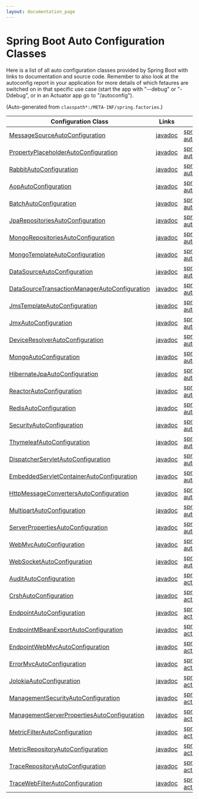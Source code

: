 ```yaml
---
layout: documentation_page
---
```

# Spring Boot Auto Configuration Classes

Here is a list of all auto configuration classes provided by Spring
Boot with links to documentation and source code. Remember to also
look at the autoconfig report in your application for more details of
which fetaures are switched on in that specific use case (start the
app with "--debug" or "-Ddebug", or in an Actuator app go to
"/autoconfig").

(Auto-generated from `classpath*:/META-INF/spring.factories`.)

| Configuration Class | Links | Project |
|---|---|---|
| [MessageSourceAutoConfiguration](https://github.com/spring-projects/spring-boot/tree/master/spring-boot-autoconfigure/src/main/java/org/springframework/boot/autoconfigure/MessageSourceAutoConfiguration.java) | [javadoc](http://docs.spring.io/spring-boot/docs/1.0.0.RC2/api/org/springframework/boot/autoconfigure/MessageSourceAutoConfiguration.html) | [spring-boot-autoconfigure](https://github.com/spring-projects/spring-boot/tree/master/spring-boot-autoconfigure) |
| [PropertyPlaceholderAutoConfiguration](https://github.com/spring-projects/spring-boot/tree/master/spring-boot-autoconfigure/src/main/java/org/springframework/boot/autoconfigure/PropertyPlaceholderAutoConfiguration.java) | [javadoc](http://docs.spring.io/spring-boot/docs/1.0.0.RC2/api/org/springframework/boot/autoconfigure/PropertyPlaceholderAutoConfiguration.html) | [spring-boot-autoconfigure](https://github.com/spring-projects/spring-boot/tree/master/spring-boot-autoconfigure) |
| [RabbitAutoConfiguration](https://github.com/spring-projects/spring-boot/tree/master/spring-boot-autoconfigure/src/main/java/org/springframework/boot/autoconfigure/amqp/RabbitAutoConfiguration.java) | [javadoc](http://docs.spring.io/spring-boot/docs/1.0.0.RC2/api/org/springframework/boot/autoconfigure/amqp/RabbitAutoConfiguration.html) | [spring-boot-autoconfigure](https://github.com/spring-projects/spring-boot/tree/master/spring-boot-autoconfigure) |
| [AopAutoConfiguration](https://github.com/spring-projects/spring-boot/tree/master/spring-boot-autoconfigure/src/main/java/org/springframework/boot/autoconfigure/aop/AopAutoConfiguration.java) | [javadoc](http://docs.spring.io/spring-boot/docs/1.0.0.RC2/api/org/springframework/boot/autoconfigure/aop/AopAutoConfiguration.html) | [spring-boot-autoconfigure](https://github.com/spring-projects/spring-boot/tree/master/spring-boot-autoconfigure) |
| [BatchAutoConfiguration](https://github.com/spring-projects/spring-boot/tree/master/spring-boot-autoconfigure/src/main/java/org/springframework/boot/autoconfigure/batch/BatchAutoConfiguration.java) | [javadoc](http://docs.spring.io/spring-boot/docs/1.0.0.RC2/api/org/springframework/boot/autoconfigure/batch/BatchAutoConfiguration.html) | [spring-boot-autoconfigure](https://github.com/spring-projects/spring-boot/tree/master/spring-boot-autoconfigure) |
| [JpaRepositoriesAutoConfiguration](https://github.com/spring-projects/spring-boot/tree/master/spring-boot-autoconfigure/src/main/java/org/springframework/boot/autoconfigure/data/JpaRepositoriesAutoConfiguration.java) | [javadoc](http://docs.spring.io/spring-boot/docs/1.0.0.RC2/api/org/springframework/boot/autoconfigure/data/JpaRepositoriesAutoConfiguration.html) | [spring-boot-autoconfigure](https://github.com/spring-projects/spring-boot/tree/master/spring-boot-autoconfigure) |
| [MongoRepositoriesAutoConfiguration](https://github.com/spring-projects/spring-boot/tree/master/spring-boot-autoconfigure/src/main/java/org/springframework/boot/autoconfigure/data/MongoRepositoriesAutoConfiguration.java) | [javadoc](http://docs.spring.io/spring-boot/docs/1.0.0.RC2/api/org/springframework/boot/autoconfigure/data/MongoRepositoriesAutoConfiguration.html) | [spring-boot-autoconfigure](https://github.com/spring-projects/spring-boot/tree/master/spring-boot-autoconfigure) |
| [MongoTemplateAutoConfiguration](https://github.com/spring-projects/spring-boot/tree/master/spring-boot-autoconfigure/src/main/java/org/springframework/boot/autoconfigure/data/MongoTemplateAutoConfiguration.java) | [javadoc](http://docs.spring.io/spring-boot/docs/1.0.0.RC2/api/org/springframework/boot/autoconfigure/data/MongoTemplateAutoConfiguration.html) | [spring-boot-autoconfigure](https://github.com/spring-projects/spring-boot/tree/master/spring-boot-autoconfigure) |
| [DataSourceAutoConfiguration](https://github.com/spring-projects/spring-boot/tree/master/spring-boot-autoconfigure/src/main/java/org/springframework/boot/autoconfigure/jdbc/DataSourceAutoConfiguration.java) | [javadoc](http://docs.spring.io/spring-boot/docs/1.0.0.RC2/api/org/springframework/boot/autoconfigure/jdbc/DataSourceAutoConfiguration.html) | [spring-boot-autoconfigure](https://github.com/spring-projects/spring-boot/tree/master/spring-boot-autoconfigure) |
| [DataSourceTransactionManagerAutoConfiguration](https://github.com/spring-projects/spring-boot/tree/master/spring-boot-autoconfigure/src/main/java/org/springframework/boot/autoconfigure/jdbc/DataSourceTransactionManagerAutoConfiguration.java) | [javadoc](http://docs.spring.io/spring-boot/docs/1.0.0.RC2/api/org/springframework/boot/autoconfigure/jdbc/DataSourceTransactionManagerAutoConfiguration.html) | [spring-boot-autoconfigure](https://github.com/spring-projects/spring-boot/tree/master/spring-boot-autoconfigure) |
| [JmsTemplateAutoConfiguration](https://github.com/spring-projects/spring-boot/tree/master/spring-boot-autoconfigure/src/main/java/org/springframework/boot/autoconfigure/jms/JmsTemplateAutoConfiguration.java) | [javadoc](http://docs.spring.io/spring-boot/docs/1.0.0.RC2/api/org/springframework/boot/autoconfigure/jms/JmsTemplateAutoConfiguration.html) | [spring-boot-autoconfigure](https://github.com/spring-projects/spring-boot/tree/master/spring-boot-autoconfigure) |
| [JmxAutoConfiguration](https://github.com/spring-projects/spring-boot/tree/master/spring-boot-autoconfigure/src/main/java/org/springframework/boot/autoconfigure/jmx/JmxAutoConfiguration.java) | [javadoc](http://docs.spring.io/spring-boot/docs/1.0.0.RC2/api/org/springframework/boot/autoconfigure/jmx/JmxAutoConfiguration.html) | [spring-boot-autoconfigure](https://github.com/spring-projects/spring-boot/tree/master/spring-boot-autoconfigure) |
| [DeviceResolverAutoConfiguration](https://github.com/spring-projects/spring-boot/tree/master/spring-boot-autoconfigure/src/main/java/org/springframework/boot/autoconfigure/mobile/DeviceResolverAutoConfiguration.java) | [javadoc](http://docs.spring.io/spring-boot/docs/1.0.0.RC2/api/org/springframework/boot/autoconfigure/mobile/DeviceResolverAutoConfiguration.html) | [spring-boot-autoconfigure](https://github.com/spring-projects/spring-boot/tree/master/spring-boot-autoconfigure) |
| [MongoAutoConfiguration](https://github.com/spring-projects/spring-boot/tree/master/spring-boot-autoconfigure/src/main/java/org/springframework/boot/autoconfigure/mongo/MongoAutoConfiguration.java) | [javadoc](http://docs.spring.io/spring-boot/docs/1.0.0.RC2/api/org/springframework/boot/autoconfigure/mongo/MongoAutoConfiguration.html) | [spring-boot-autoconfigure](https://github.com/spring-projects/spring-boot/tree/master/spring-boot-autoconfigure) |
| [HibernateJpaAutoConfiguration](https://github.com/spring-projects/spring-boot/tree/master/spring-boot-autoconfigure/src/main/java/org/springframework/boot/autoconfigure/orm/jpa/HibernateJpaAutoConfiguration.java) | [javadoc](http://docs.spring.io/spring-boot/docs/1.0.0.RC2/api/org/springframework/boot/autoconfigure/orm/jpa/HibernateJpaAutoConfiguration.html) | [spring-boot-autoconfigure](https://github.com/spring-projects/spring-boot/tree/master/spring-boot-autoconfigure) |
| [ReactorAutoConfiguration](https://github.com/spring-projects/spring-boot/tree/master/spring-boot-autoconfigure/src/main/java/org/springframework/boot/autoconfigure/reactor/ReactorAutoConfiguration.java) | [javadoc](http://docs.spring.io/spring-boot/docs/1.0.0.RC2/api/org/springframework/boot/autoconfigure/reactor/ReactorAutoConfiguration.html) | [spring-boot-autoconfigure](https://github.com/spring-projects/spring-boot/tree/master/spring-boot-autoconfigure) |
| [RedisAutoConfiguration](https://github.com/spring-projects/spring-boot/tree/master/spring-boot-autoconfigure/src/main/java/org/springframework/boot/autoconfigure/redis/RedisAutoConfiguration.java) | [javadoc](http://docs.spring.io/spring-boot/docs/1.0.0.RC2/api/org/springframework/boot/autoconfigure/redis/RedisAutoConfiguration.html) | [spring-boot-autoconfigure](https://github.com/spring-projects/spring-boot/tree/master/spring-boot-autoconfigure) |
| [SecurityAutoConfiguration](https://github.com/spring-projects/spring-boot/tree/master/spring-boot-autoconfigure/src/main/java/org/springframework/boot/autoconfigure/security/SecurityAutoConfiguration.java) | [javadoc](http://docs.spring.io/spring-boot/docs/1.0.0.RC2/api/org/springframework/boot/autoconfigure/security/SecurityAutoConfiguration.html) | [spring-boot-autoconfigure](https://github.com/spring-projects/spring-boot/tree/master/spring-boot-autoconfigure) |
| [ThymeleafAutoConfiguration](https://github.com/spring-projects/spring-boot/tree/master/spring-boot-autoconfigure/src/main/java/org/springframework/boot/autoconfigure/thymeleaf/ThymeleafAutoConfiguration.java) | [javadoc](http://docs.spring.io/spring-boot/docs/1.0.0.RC2/api/org/springframework/boot/autoconfigure/thymeleaf/ThymeleafAutoConfiguration.html) | [spring-boot-autoconfigure](https://github.com/spring-projects/spring-boot/tree/master/spring-boot-autoconfigure) |
| [DispatcherServletAutoConfiguration](https://github.com/spring-projects/spring-boot/tree/master/spring-boot-autoconfigure/src/main/java/org/springframework/boot/autoconfigure/web/DispatcherServletAutoConfiguration.java) | [javadoc](http://docs.spring.io/spring-boot/docs/1.0.0.RC2/api/org/springframework/boot/autoconfigure/web/DispatcherServletAutoConfiguration.html) | [spring-boot-autoconfigure](https://github.com/spring-projects/spring-boot/tree/master/spring-boot-autoconfigure) |
| [EmbeddedServletContainerAutoConfiguration](https://github.com/spring-projects/spring-boot/tree/master/spring-boot-autoconfigure/src/main/java/org/springframework/boot/autoconfigure/web/EmbeddedServletContainerAutoConfiguration.java) | [javadoc](http://docs.spring.io/spring-boot/docs/1.0.0.RC2/api/org/springframework/boot/autoconfigure/web/EmbeddedServletContainerAutoConfiguration.html) | [spring-boot-autoconfigure](https://github.com/spring-projects/spring-boot/tree/master/spring-boot-autoconfigure) |
| [HttpMessageConvertersAutoConfiguration](https://github.com/spring-projects/spring-boot/tree/master/spring-boot-autoconfigure/src/main/java/org/springframework/boot/autoconfigure/web/HttpMessageConvertersAutoConfiguration.java) | [javadoc](http://docs.spring.io/spring-boot/docs/1.0.0.RC2/api/org/springframework/boot/autoconfigure/web/HttpMessageConvertersAutoConfiguration.html) | [spring-boot-autoconfigure](https://github.com/spring-projects/spring-boot/tree/master/spring-boot-autoconfigure) |
| [MultipartAutoConfiguration](https://github.com/spring-projects/spring-boot/tree/master/spring-boot-autoconfigure/src/main/java/org/springframework/boot/autoconfigure/web/MultipartAutoConfiguration.java) | [javadoc](http://docs.spring.io/spring-boot/docs/1.0.0.RC2/api/org/springframework/boot/autoconfigure/web/MultipartAutoConfiguration.html) | [spring-boot-autoconfigure](https://github.com/spring-projects/spring-boot/tree/master/spring-boot-autoconfigure) |
| [ServerPropertiesAutoConfiguration](https://github.com/spring-projects/spring-boot/tree/master/spring-boot-autoconfigure/src/main/java/org/springframework/boot/autoconfigure/web/ServerPropertiesAutoConfiguration.java) | [javadoc](http://docs.spring.io/spring-boot/docs/1.0.0.RC2/api/org/springframework/boot/autoconfigure/web/ServerPropertiesAutoConfiguration.html) | [spring-boot-autoconfigure](https://github.com/spring-projects/spring-boot/tree/master/spring-boot-autoconfigure) |
| [WebMvcAutoConfiguration](https://github.com/spring-projects/spring-boot/tree/master/spring-boot-autoconfigure/src/main/java/org/springframework/boot/autoconfigure/web/WebMvcAutoConfiguration.java) | [javadoc](http://docs.spring.io/spring-boot/docs/1.0.0.RC2/api/org/springframework/boot/autoconfigure/web/WebMvcAutoConfiguration.html) | [spring-boot-autoconfigure](https://github.com/spring-projects/spring-boot/tree/master/spring-boot-autoconfigure) |
| [WebSocketAutoConfiguration](https://github.com/spring-projects/spring-boot/tree/master/spring-boot-autoconfigure/src/main/java/org/springframework/boot/autoconfigure/websocket/WebSocketAutoConfiguration.java) | [javadoc](http://docs.spring.io/spring-boot/docs/1.0.0.RC2/api/org/springframework/boot/autoconfigure/websocket/WebSocketAutoConfiguration.html) | [spring-boot-autoconfigure](https://github.com/spring-projects/spring-boot/tree/master/spring-boot-autoconfigure) |
| [AuditAutoConfiguration](https://github.com/spring-projects/spring-boot/tree/master/spring-boot-actuator/src/main/java/org/springframework/boot/actuate/autoconfigure/AuditAutoConfiguration.java) | [javadoc](http://docs.spring.io/spring-boot/docs/1.0.0.RC2/api/org/springframework/boot/actuate/autoconfigure/AuditAutoConfiguration.html) | [spring-boot-actuator](https://github.com/spring-projects/spring-boot/tree/master/spring-boot-actuator) |
| [CrshAutoConfiguration](https://github.com/spring-projects/spring-boot/tree/master/spring-boot-actuator/src/main/java/org/springframework/boot/actuate/autoconfigure/CrshAutoConfiguration.java) | [javadoc](http://docs.spring.io/spring-boot/docs/1.0.0.RC2/api/org/springframework/boot/actuate/autoconfigure/CrshAutoConfiguration.html) | [spring-boot-actuator](https://github.com/spring-projects/spring-boot/tree/master/spring-boot-actuator) |
| [EndpointAutoConfiguration](https://github.com/spring-projects/spring-boot/tree/master/spring-boot-actuator/src/main/java/org/springframework/boot/actuate/autoconfigure/EndpointAutoConfiguration.java) | [javadoc](http://docs.spring.io/spring-boot/docs/1.0.0.RC2/api/org/springframework/boot/actuate/autoconfigure/EndpointAutoConfiguration.html) | [spring-boot-actuator](https://github.com/spring-projects/spring-boot/tree/master/spring-boot-actuator) |
| [EndpointMBeanExportAutoConfiguration](https://github.com/spring-projects/spring-boot/tree/master/spring-boot-actuator/src/main/java/org/springframework/boot/actuate/autoconfigure/EndpointMBeanExportAutoConfiguration.java) | [javadoc](http://docs.spring.io/spring-boot/docs/1.0.0.RC2/api/org/springframework/boot/actuate/autoconfigure/EndpointMBeanExportAutoConfiguration.html) | [spring-boot-actuator](https://github.com/spring-projects/spring-boot/tree/master/spring-boot-actuator) |
| [EndpointWebMvcAutoConfiguration](https://github.com/spring-projects/spring-boot/tree/master/spring-boot-actuator/src/main/java/org/springframework/boot/actuate/autoconfigure/EndpointWebMvcAutoConfiguration.java) | [javadoc](http://docs.spring.io/spring-boot/docs/1.0.0.RC2/api/org/springframework/boot/actuate/autoconfigure/EndpointWebMvcAutoConfiguration.html) | [spring-boot-actuator](https://github.com/spring-projects/spring-boot/tree/master/spring-boot-actuator) |
| [ErrorMvcAutoConfiguration](https://github.com/spring-projects/spring-boot/tree/master/spring-boot-actuator/src/main/java/org/springframework/boot/actuate/autoconfigure/ErrorMvcAutoConfiguration.java) | [javadoc](http://docs.spring.io/spring-boot/docs/1.0.0.RC2/api/org/springframework/boot/actuate/autoconfigure/ErrorMvcAutoConfiguration.html) | [spring-boot-actuator](https://github.com/spring-projects/spring-boot/tree/master/spring-boot-actuator) |
| [JolokiaAutoConfiguration](https://github.com/spring-projects/spring-boot/tree/master/spring-boot-actuator/src/main/java/org/springframework/boot/actuate/autoconfigure/JolokiaAutoConfiguration.java) | [javadoc](http://docs.spring.io/spring-boot/docs/1.0.0.RC2/api/org/springframework/boot/actuate/autoconfigure/JolokiaAutoConfiguration.html) | [spring-boot-actuator](https://github.com/spring-projects/spring-boot/tree/master/spring-boot-actuator) |
| [ManagementSecurityAutoConfiguration](https://github.com/spring-projects/spring-boot/tree/master/spring-boot-actuator/src/main/java/org/springframework/boot/actuate/autoconfigure/ManagementSecurityAutoConfiguration.java) | [javadoc](http://docs.spring.io/spring-boot/docs/1.0.0.RC2/api/org/springframework/boot/actuate/autoconfigure/ManagementSecurityAutoConfiguration.html) | [spring-boot-actuator](https://github.com/spring-projects/spring-boot/tree/master/spring-boot-actuator) |
| [ManagementServerPropertiesAutoConfiguration](https://github.com/spring-projects/spring-boot/tree/master/spring-boot-actuator/src/main/java/org/springframework/boot/actuate/autoconfigure/ManagementServerPropertiesAutoConfiguration.java) | [javadoc](http://docs.spring.io/spring-boot/docs/1.0.0.RC2/api/org/springframework/boot/actuate/autoconfigure/ManagementServerPropertiesAutoConfiguration.html) | [spring-boot-actuator](https://github.com/spring-projects/spring-boot/tree/master/spring-boot-actuator) |
| [MetricFilterAutoConfiguration](https://github.com/spring-projects/spring-boot/tree/master/spring-boot-actuator/src/main/java/org/springframework/boot/actuate/autoconfigure/MetricFilterAutoConfiguration.java) | [javadoc](http://docs.spring.io/spring-boot/docs/1.0.0.RC2/api/org/springframework/boot/actuate/autoconfigure/MetricFilterAutoConfiguration.html) | [spring-boot-actuator](https://github.com/spring-projects/spring-boot/tree/master/spring-boot-actuator) |
| [MetricRepositoryAutoConfiguration](https://github.com/spring-projects/spring-boot/tree/master/spring-boot-actuator/src/main/java/org/springframework/boot/actuate/autoconfigure/MetricRepositoryAutoConfiguration.java) | [javadoc](http://docs.spring.io/spring-boot/docs/1.0.0.RC2/api/org/springframework/boot/actuate/autoconfigure/MetricRepositoryAutoConfiguration.html) | [spring-boot-actuator](https://github.com/spring-projects/spring-boot/tree/master/spring-boot-actuator) |
| [TraceRepositoryAutoConfiguration](https://github.com/spring-projects/spring-boot/tree/master/spring-boot-actuator/src/main/java/org/springframework/boot/actuate/autoconfigure/TraceRepositoryAutoConfiguration.java) | [javadoc](http://docs.spring.io/spring-boot/docs/1.0.0.RC2/api/org/springframework/boot/actuate/autoconfigure/TraceRepositoryAutoConfiguration.html) | [spring-boot-actuator](https://github.com/spring-projects/spring-boot/tree/master/spring-boot-actuator) |
| [TraceWebFilterAutoConfiguration](https://github.com/spring-projects/spring-boot/tree/master/spring-boot-actuator/src/main/java/org/springframework/boot/actuate/autoconfigure/TraceWebFilterAutoConfiguration.java) | [javadoc](http://docs.spring.io/spring-boot/docs/1.0.0.RC2/api/org/springframework/boot/actuate/autoconfigure/TraceWebFilterAutoConfiguration.html) | [spring-boot-actuator](https://github.com/spring-projects/spring-boot/tree/master/spring-boot-actuator) |


